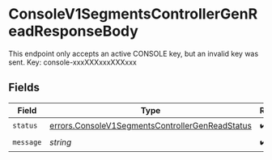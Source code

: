 # ConsoleV1SegmentsControllerGenReadResponseBody

This endpoint only accepts an active CONSOLE key, but an invalid key was sent. Key: console-xxxXXXxxxXXXxxx


## Fields

| Field                                                                                                              | Type                                                                                                               | Required                                                                                                           | Description                                                                                                        |
| ------------------------------------------------------------------------------------------------------------------ | ------------------------------------------------------------------------------------------------------------------ | ------------------------------------------------------------------------------------------------------------------ | ------------------------------------------------------------------------------------------------------------------ |
| `status`                                                                                                           | [errors.ConsoleV1SegmentsControllerGenReadStatus](../../models/errors/consolev1segmentscontrollergenreadstatus.md) | :heavy_check_mark:                                                                                                 | N/A                                                                                                                |
| `message`                                                                                                          | *string*                                                                                                           | :heavy_check_mark:                                                                                                 | N/A                                                                                                                |